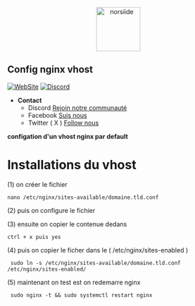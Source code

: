 <p align="center"><img src="https://www.nginx.com/wp-content/uploads/2018/08/NGINX-logo-rgb-large.png" width="100" alt="norsiide"></p>

## Config nginx vhost
[![WebSite](https://img.shields.io/website?down_message=Offline&label=WebSite&up_message=Online&url=https%3A%2F%2Fnorsiide.be)](https://norsiide.be)
[![Discord](https://img.shields.io/discord/1126981605785866341?color=5865f2&label=Discord&logo=discord&logoColor=fff&style=flat-square)](https://discord.gg/EV3fAhFZJT)
* **Contact**
    - Discord [Rejoin notre communauté](https://discord.gg/EV3fAhFZJT)
    - Facebook [Suis nous](https://www.facebook.com/norsiide.dev/)
    - Twitter ( X ) [Follow nous](https://twitter.com/norsiide)
 
**configation d'un vhost nginx par default**

# Installations du vhost

(1) on créer le fichier 

```
nano /etc/nginx/sites-available/domaine.tld.conf
```

(2) puis on configure le fichier 
 
(3) ensuite on copier le contenue dedans
 
```
ctrl + x puis yes 
```
(4) puis on copier le ficher dans le ( /etc/nginx/sites-enabled )
 
```
 sudo ln -s /etc/nginx/sites-available/domaine.tld.conf /etc/nginx/sites-enabled/
``` 
(5) maintenant on test est on redemarre nginx
 
```
 sudo nginx -t && sudo systemctl restart nginx
```
